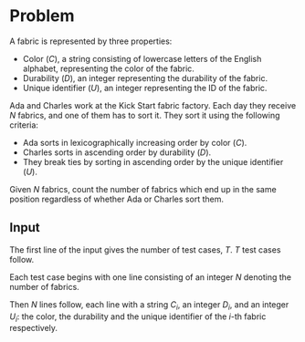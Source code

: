 # Problem

A fabric is represented by three properties:

- Color ($C$), a string consisting of lowercase letters of the English alphabet, representing the color of the fabric.
- Durability ($D$), an integer representing the durability of the fabric.
- Unique identifier ($U$), an integer representing the ID of the fabric.

Ada and Charles work at the Kick Start fabric factory. Each day they receive $N$ fabrics, and one of them has to sort it. They sort it using the following criteria:

- Ada sorts in lexicographically increasing order by color ($C$).
- Charles sorts in ascending order by durability ($D$).
- They break ties by sorting in ascending order by the unique identifier ($U$).

Given $N$ fabrics, count the number of fabrics which end up in the same position regardless of whether Ada or Charles sort them.

## Input

The first line of the input gives the number of test cases, $T$. $T$ test cases follow.

Each test case begins with one line consisting of an integer $N$ denoting the number of fabrics.

Then $N$ lines follow, each line with a string $C_i$, an integer $D_i$, and an integer $U_i$: the color, the durability and the unique identifier of the $i$-th fabric respectively.
